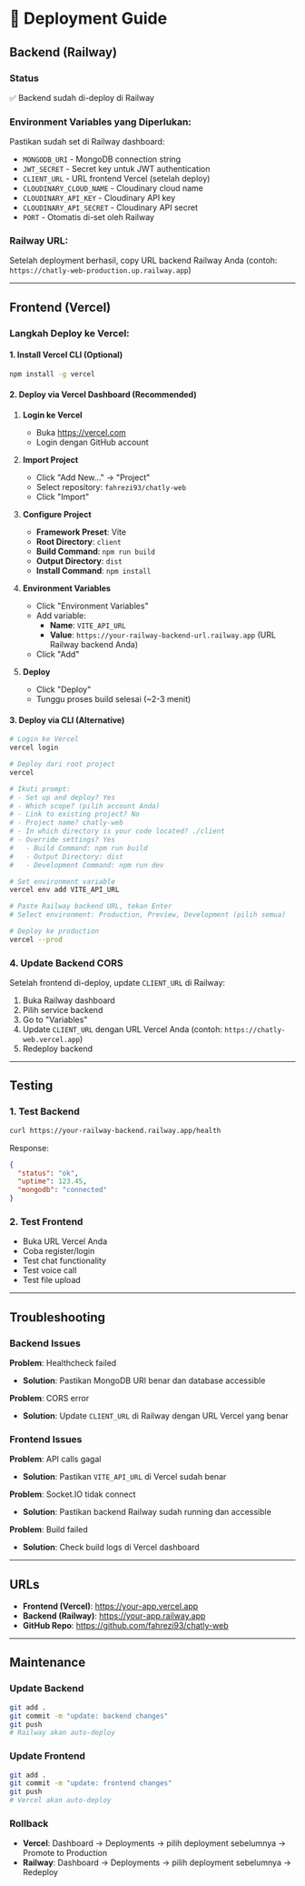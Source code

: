 # 🚀 Deployment Guide

## Backend (Railway)

### Status
✅ Backend sudah di-deploy di Railway

### Environment Variables yang Diperlukan:
Pastikan sudah set di Railway dashboard:
- `MONGODB_URI` - MongoDB connection string
- `JWT_SECRET` - Secret key untuk JWT authentication
- `CLIENT_URL` - URL frontend Vercel (setelah deploy)
- `CLOUDINARY_CLOUD_NAME` - Cloudinary cloud name
- `CLOUDINARY_API_KEY` - Cloudinary API key
- `CLOUDINARY_API_SECRET` - Cloudinary API secret
- `PORT` - Otomatis di-set oleh Railway

### Railway URL:
Setelah deployment berhasil, copy URL backend Railway Anda (contoh: `https://chatly-web-production.up.railway.app`)

---

## Frontend (Vercel)

### Langkah Deploy ke Vercel:

#### 1. Install Vercel CLI (Optional)
```bash
npm install -g vercel
```

#### 2. Deploy via Vercel Dashboard (Recommended)

1. **Login ke Vercel**
   - Buka https://vercel.com
   - Login dengan GitHub account

2. **Import Project**
   - Click "Add New..." → "Project"
   - Select repository: `fahrezi93/chatly-web`
   - Click "Import"

3. **Configure Project**
   - **Framework Preset**: Vite
   - **Root Directory**: `client`
   - **Build Command**: `npm run build`
   - **Output Directory**: `dist`
   - **Install Command**: `npm install`

4. **Environment Variables**
   - Click "Environment Variables"
   - Add variable:
     - **Name**: `VITE_API_URL`
     - **Value**: `https://your-railway-backend-url.railway.app` (URL Railway backend Anda)
   - Click "Add"

5. **Deploy**
   - Click "Deploy"
   - Tunggu proses build selesai (~2-3 menit)

#### 3. Deploy via CLI (Alternative)

```bash
# Login ke Vercel
vercel login

# Deploy dari root project
vercel

# Ikuti prompt:
# - Set up and deploy? Yes
# - Which scope? (pilih account Anda)
# - Link to existing project? No
# - Project name? chatly-web
# - In which directory is your code located? ./client
# - Override settings? Yes
#   - Build Command: npm run build
#   - Output Directory: dist
#   - Development Command: npm run dev

# Set environment variable
vercel env add VITE_API_URL

# Paste Railway backend URL, tekan Enter
# Select environment: Production, Preview, Development (pilih semua)

# Deploy ke production
vercel --prod
```

### 4. Update Backend CORS

Setelah frontend di-deploy, update `CLIENT_URL` di Railway:
1. Buka Railway dashboard
2. Pilih service backend
3. Go to "Variables"
4. Update `CLIENT_URL` dengan URL Vercel Anda (contoh: `https://chatly-web.vercel.app`)
5. Redeploy backend

---

## Testing

### 1. Test Backend
```bash
curl https://your-railway-backend.railway.app/health
```

Response:
```json
{
  "status": "ok",
  "uptime": 123.45,
  "mongodb": "connected"
}
```

### 2. Test Frontend
- Buka URL Vercel Anda
- Coba register/login
- Test chat functionality
- Test voice call
- Test file upload

---

## Troubleshooting

### Backend Issues

**Problem**: Healthcheck failed
- **Solution**: Pastikan MongoDB URI benar dan database accessible

**Problem**: CORS error
- **Solution**: Update `CLIENT_URL` di Railway dengan URL Vercel yang benar

### Frontend Issues

**Problem**: API calls gagal
- **Solution**: Pastikan `VITE_API_URL` di Vercel sudah benar

**Problem**: Socket.IO tidak connect
- **Solution**: Pastikan backend Railway sudah running dan accessible

**Problem**: Build failed
- **Solution**: Check build logs di Vercel dashboard

---

## URLs

- **Frontend (Vercel)**: https://your-app.vercel.app
- **Backend (Railway)**: https://your-app.railway.app
- **GitHub Repo**: https://github.com/fahrezi93/chatly-web

---

## Maintenance

### Update Backend
```bash
git add .
git commit -m "update: backend changes"
git push
# Railway akan auto-deploy
```

### Update Frontend
```bash
git add .
git commit -m "update: frontend changes"
git push
# Vercel akan auto-deploy
```

### Rollback
- **Vercel**: Dashboard → Deployments → pilih deployment sebelumnya → Promote to Production
- **Railway**: Dashboard → Deployments → pilih deployment sebelumnya → Redeploy
